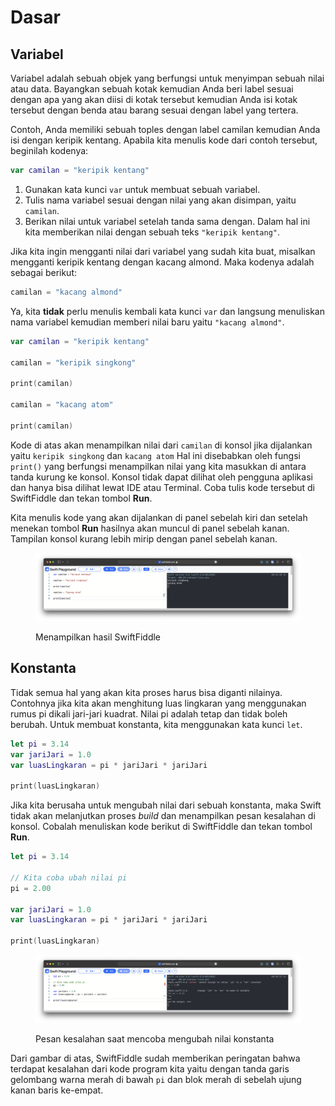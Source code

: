 # Dasar

## Variabel

Variabel adalah sebuah objek yang berfungsi untuk menyimpan sebuah nilai atau data. Bayangkan sebuah kotak kemudian Anda beri label sesuai dengan apa yang akan diisi di kotak tersebut kemudian Anda isi kotak tersebut dengan benda atau barang sesuai dengan label yang tertera.

Contoh, Anda memiliki sebuah toples dengan label camilan kemudian Anda isi dengan keripik kentang. Apabila kita menulis kode dari contoh tersebut, beginilah kodenya:

```swift
var camilan = "keripik kentang"
```

1. Gunakan kata kunci `var` untuk membuat sebuah variabel.
2. Tulis nama variabel sesuai dengan nilai yang akan disimpan, yaitu `camilan`.
3. Berikan nilai untuk variabel setelah tanda sama dengan. Dalam hal ini kita memberikan nilai dengan sebuah teks `"keripik kentang"`.

Jika kita ingin mengganti nilai dari variabel yang sudah kita buat, misalkan mengganti keripik kentang dengan kacang almond. Maka kodenya adalah sebagai berikut:

```swift
camilan = "kacang almond"
```

Ya, kita **tidak** perlu menulis kembali kata kunci `var` dan langsung menuliskan nama variabel kemudian memberi nilai baru yaitu `"kacang almond"`.

```swift
var camilan = "keripik kentang"

camilan = "keripik singkong"

print(camilan)

camilan = "kacang atom"

print(camilan)
```

Kode di atas akan menampilkan nilai dari `camilan` di konsol jika dijalankan yaitu `keripik singkong` dan `kacang atom` Hal ini disebabkan oleh fungsi `print()` yang berfungsi menampilkan nilai yang kita masukkan di antara tanda kurung ke konsol. Konsol tidak dapat dilihat oleh pengguna aplikasi dan hanya bisa dilihat lewat IDE atau Terminal. Coba tulis kode tersebut di SwiftFiddle dan tekan tombol **Run**.

Kita menulis kode yang akan dijalankan di panel sebelah kiri dan setelah menekan tombol **Run** hasilnya akan muncul di panel sebelah kanan. Tampilan konsol kurang lebih mirip dengan panel sebelah kanan.

<figure><img src="../.gitbook/assets/Jepretan Layar 2023-05-20 pukul 9.41.56 AM.png" alt=""><figcaption><p>Menampilkan hasil SwiftFiddle</p></figcaption></figure>

## Konstanta

Tidak semua hal yang akan kita proses harus bisa diganti nilainya. Contohnya jika kita akan menghitung luas lingkaran yang menggunakan rumus pi dikali jari-jari kuadrat. Nilai pi adalah tetap dan tidak boleh berubah. Untuk membuat konstanta, kita menggunakan kata kunci `let`.

```swift
let pi = 3.14
var jariJari = 1.0
var luasLingkaran = pi * jariJari * jariJari

print(luasLingkaran)
```

Jika kita berusaha untuk mengubah nilai dari sebuah konstanta, maka Swift tidak akan melanjutkan proses _build_ dan menampilkan pesan kesalahan di konsol. Cobalah menuliskan kode berikut di SwiftFiddle dan tekan tombol **Run**.

```swift
let pi = 3.14

// Kita coba ubah nilai pi
pi = 2.00

var jariJari = 1.0
var luasLingkaran = pi * jariJari * jariJari

print(luasLingkaran)
```

<figure><img src="../.gitbook/assets/Jepretan Layar 2023-05-20 pukul 9.40.14 AM.png" alt=""><figcaption><p>Pesan kesalahan saat mencoba mengubah nilai konstanta</p></figcaption></figure>

Dari gambar di atas, SwiftFiddle sudah memberikan peringatan bahwa terdapat kesalahan dari kode program kita yaitu dengan tanda garis gelombang warna merah di bawah `pi` dan blok merah di sebelah ujung kanan baris ke-empat.
